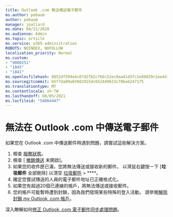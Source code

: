 ```yaml
---
title: Outlook .com 無法傳送電子郵件
ms.author: pebaum
author: pebaum
manager: joallard
ms.date: 04/21/2020
ms.audience: Admin
ms.topic: article
ms.service: o365-administration
ROBOTS: NOINDEX, NOFOLLOW
localization_priority: Normal
ms.custom:
- "9000251"
- "1845"
- "1841"
ms.openlocfilehash: 0852df594e4c87d2fb2c766c52ec0aa41d3fc1e89029c1ee4417cfffebbe7352
ms.sourcegitcommit: b5f7da89a650d2915dc652449623c78be6247175
ms.translationtype: MT
ms.contentlocale: zh-TW
ms.lasthandoff: 08/05/2021
ms.locfileid: "54064447"
---
```

# <a name="unable-to-send-email-in-outlookcom"></a>無法在 Outlook .com 中傳送電子郵件

如果您在 Outlook .com 中傳送郵件時遇到問題，請嘗試這些解決方案。

1. 檢查 [服務狀態](https://go.microsoft.com/fwlink/p/?linkid=837482)。 
2. 檢查 [ [撤銷傳送](https://outlook.live.com/mail/options/mail/messageContent/undoSend) 未開啟]。
3. 如果您的收件匣已滿，您將無法傳送或接收新的郵件。 以滑鼠右鍵按一下 [**垃圾郵件** 全部刪除] 以清空 [垃圾郵件](https://outlook.live.com/mail/junkemail)  >  ****。
4. 確定您嘗試傳送的人員的電子郵件地址已正確格式化。
5. 如果您有超過20個已連線的帳戶，將無法傳送或接收郵件。
6. 您的帳戶可能暫時遭到封鎖，因為我們發現某些特殊的登入活動。 請參閱[解除封鎖 my Outlook .com 帳戶](https://support.office.com/article/f4ad2701-d166-4d8b-8a6a-9af2a1f8a4c4)。

深入瞭解如何[修正 Outlook .com 電子郵件同步處理問題](https://support.office.com/article/d39e3341-8d79-4bf1-b3c7-ded602233642)。